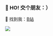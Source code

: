 ### 👻 HO! 交个朋友：）

📮  找到我：[B站](https://space.bilibili.com/2128524) 

![](https://github-readme-stats.vercel.app/api?username=komomoo&show_icons=true&theme=vue&hide_title=true&hide=issues)

